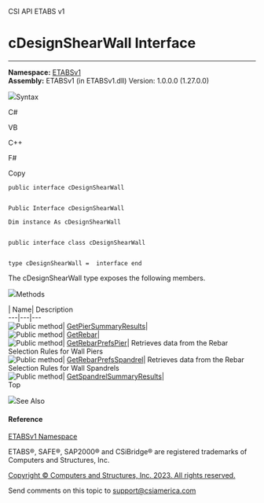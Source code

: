 ﻿

CSI API ETABS v1

# cDesignShearWall Interface  
  
---  
  
**Namespace:** [ETABSv1](2780f1b8-2033-5289-2298-1cdb2a7508d9.htm)  
**Assembly:** ETABSv1 (in ETABSv1.dll) Version: 1.0.0.0 (1.27.0.0)

![](../icons/SectionExpanded.png)Syntax

C#

VB

C++

F#

Copy

    
    
    public interface cDesignShearWall
    
    
    Public Interface cDesignShearWall
    
    Dim instance As cDesignShearWall
    
    
    public interface class cDesignShearWall
    
    
    type cDesignShearWall =  interface end

The cDesignShearWall type exposes the following members.

![](../icons/SectionExpanded.png)Methods

| Name| Description  
---|---|---  
![Public method](../icons/pubmethod.gif)|
[GetPierSummaryResults](0ec3babc-c78b-1efa-a563-d662e35543e6.htm)|  
![Public method](../icons/pubmethod.gif)|
[GetRebar](b1dd3f2b-55a5-a343-225a-bc69cdc6031a.htm)|  
![Public method](../icons/pubmethod.gif)|
[GetRebarPrefsPier](80f7ed08-dc81-7781-d4e5-367ddca0bd1f.htm)|  Retrieves data
from the Rebar Selection Rules for Wall Piers  
![Public method](../icons/pubmethod.gif)|
[GetRebarPrefsSpandrel](ee33331a-8ad0-7cd2-4aa4-e85dfb5880d0.htm)|  Retrieves
data from the Rebar Selection Rules for Wall Spandrels  
![Public method](../icons/pubmethod.gif)|
[GetSpandrelSummaryResults](c1c9c6a4-0a87-9caa-22f6-fc9e4c4debe0.htm)|  
Top

![](../icons/SectionExpanded.png)See Also

#### Reference

[ETABSv1 Namespace](2780f1b8-2033-5289-2298-1cdb2a7508d9.htm)

ETABS®, SAFE®, SAP2000® and CSiBridge® are registered trademarks of Computers
and Structures, Inc.  

[Copyright © Computers and Structures, Inc. 2023. All rights
reserved.](http://www.csiamerica.com)

Send comments on this topic to
[support@csiamerica.com](mailto:support%40csiamerica.com?Subject=CSI%20API%20ETABS%20v1)

